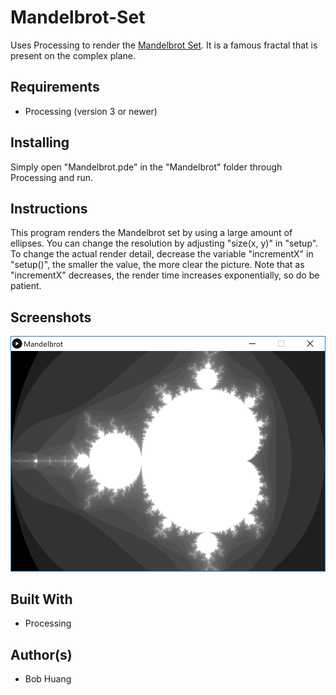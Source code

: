 # Mandelbrot-Set
Uses Processing to render the [Mandelbrot Set](https://en.wikipedia.org/wiki/Mandelbrot_set). It is a famous fractal that is present on the complex plane.

## Requirements

* Processing (version 3 or newer)

## Installing

Simply open "Mandelbrot.pde" in the "Mandelbrot" folder through Processing and run.

## Instructions

This program renders the Mandelbrot set by using a large amount of ellipses. You can change the resolution by adjusting "size(x, y)" in "setup". To change the actual render detail, decrease the variable "incrementX" in "setup()", the smaller the value, the more clear the picture. Note that as "incrementX" decreases, the render time increases exponentially, so do be patient.

## Screenshots

![Mandelbrot Set](images/001.png)

## Built With

* Processing

## Author(s)

* Bob Huang
